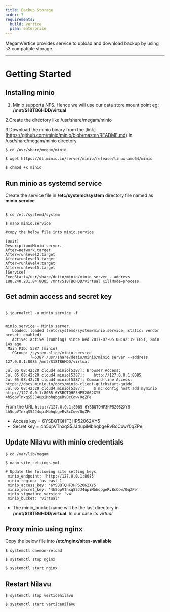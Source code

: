 ```yaml
---
title: Backup Storage
order: 7
requirements:
  build: vertice
  plan: enterprise
---
```


MegamVertice  provides service to upload and download backup by using s3 compatible storage.

---

# Getting Started

## Installing minio

1. Minio  supports  NFS. Hence we will use our data store mount point eg: **/mnt/S18TB6HDD/virtual**

2.Create the directory like /usr/share/megam/minio

3.Download the minio binary from the [link] (https://github.com/minio/minio/blob/master/README.md) in /usr/share/megam/minio directory

```
$ cd /usr/share/megam/minio

$ wget https://dl.minio.io/server/minio/release/linux-amd64/minio

$ chmod +x minio

```

## Run minio as systemd service

Create the service file in **/etc/systemd/system**  directory file named as **minio.service**

```

$ cd /etc/systemd/system

$ nano minio.service

#copy the below file into minio.service

[Unit]
Description=Minio server.
After=network.target
After=runlevel2.target
After=runlevel3.target
After=runlevel4.target
After=runlevel5.target
[Service]
ExecStart=/usr/share/detio/minio/minio server --address 188.240.231.84:8085 /mnt/S18TB6HDD/virtual KillMode=process

```

## Get admin access and secret key

```

$ journalctl -u minio.service -f


minio.service - Minio server.
   Loaded: loaded (/etc/systemd/system/minio.service; static; vendor preset: enabled)
   Active: active (running) since Wed 2017-07-05 08:42:19 EEST; 2min 14s ago
 Main PID: 5387 (minio)
   CGroup: /system.slice/minio.service
           └─5387 /usr/share/detio/minio/minio server --address 127.0.0.1:8085 /mnt/S18TB6HDD/virtual

Jul 05 08:42:20 cloud4 minio[5387]: Browser Access:
Jul 05 08:42:20 cloud4 minio[5387]:    http://127.0.0.1:8085
Jul 05 08:42:20 cloud4 minio[5387]: Command-line Access: https://docs.minio.io/docs/minio-client-quickstart-guide
Jul 05 08:42:20 cloud4 minio[5387]:    $ mc config host add myminio http://127.0.0.1:8085 6YSBQTQHF3HP52062XY5 4h5opVTnxqS5JJ4upiMbhqbgeRvBcCow/0qZPe

```

From the URL `http://127.0.0.1:8085 6YSBQTQHF3HP52062XY5 4h5opVTnxqS5JJ4upiMbhqbgeRvBcCow/0qZPe`

* Access key = 6YSBQTQHF3HP52062XY5
* Secret key = 4h5opVTnxqS5JJ4upiMbhqbgeRvBcCow/0qZPe

## Update Nilavu with minio credentials

```
$ cd /var/lib/megam

$ nano site_settings.yml

# Update the following site setting keys
 minio_endpoint: 'http://127.0.0.1:8085'
 minio_region: 'us-east-1'
 minio_access_key: '6YSBQTQHF3HP52062XY5'
 minio_secret_key: '4h5opVTnxqS5JJ4upiMbhqbgeRvBcCow/0qZPe'
 minio_signature_version: 'v4'
 minio_bucket: 'virtual'

 ```

* The minio_bucket name will be the last directory in **/mnt/S18TB6HDD/virtual**.
In our case its *virtual*

## Proxy minio using nginx

Copy the below file into **/etc/nginx/sites-available**


 ```
$ systemctl daemon-reload

$ systemctl stop nginx

$ systemctl start nginx

 ```

 ## Restart Nilavu

```
$ systemctl stop verticenilavu

$ systemctl start verticenilavu

```
